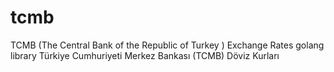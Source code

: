 # tcmb
TCMB (The Central Bank of the Republic of Turkey ) Exchange Rates golang library
Türkiye Cumhuriyeti Merkez Bankası (TCMB) Döviz Kurları 


